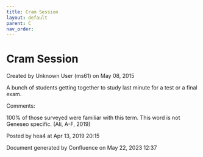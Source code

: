 ```yaml
---
title: Cram Session
layout: default
parent: C
nav_order:
---
```


# Cram Session

Created by  Unknown User (ms61) on May 08, 2015

A bunch of students getting together to study last minute for a test or a final exam.

Comments:

100% of those surveyed were familiar with this term. This word is not Geneseo specific. (Ali, A-F, 2019)

Posted by hea4 at Apr 13, 2019 20:15

Document generated by Confluence on May 22, 2023 12:37


